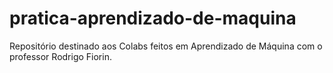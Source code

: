 # pratica-aprendizado-de-maquina
Repositório destinado aos Colabs feitos em Aprendizado de Máquina com o professor Rodrigo Fiorin. 
